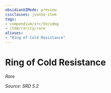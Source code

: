 ```yaml
---
obsidianUIMode: preview
cssclasses: json5e-item
tags:
- compendium/src/5e/xdmg
- item/rarity/rare
aliases: 
- "Ring of Cold Resistance"
---
```

# Ring of Cold Resistance
*Rare*  


*Source: SRD 5.2*